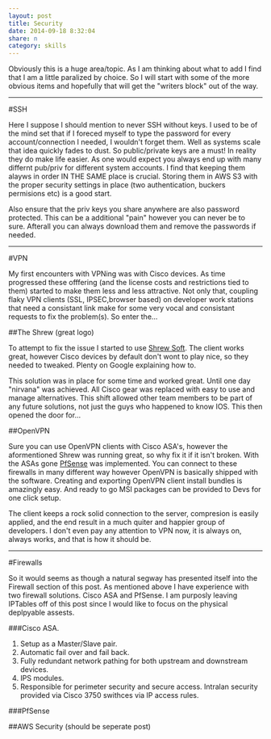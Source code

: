 ```yaml
---
layout: post
title: Security
date: 2014-09-18 8:32:04
share: n
category: skills
---
```


Obviously this is a huge area/topic. As I am thinking about what to add I find that I am a little paralized by choice.
So I will start with some of the more obvious items and hopefully that will get the "writers block" out of the way.

---

#SSH

Here I suppose I should mention to never SSH without keys. I used to be of the mind set that if I foreced myself to type
the password for every account/connection I needed, I wouldn't forget them. Well as systems scale that idea quickly
fades to dust. So public/private keys are a must! In reality they do make life easier. As one would expect you always end up 
with many differnt pub/priv for different system accounts. I find that keeping them alayws in order IN THE SAME place is 
crucial. Storing them in AWS S3 with the proper security settings in place (two authentication, buckers permisions etc) is a good start. 

Also ensure that the priv keys you share anywhere are also password protected. This can be a additional "pain" however you
can never be to sure. Afterall you can always download them and remove the passwords if needed.

---

#VPN

My first encounters with VPNing was with Cisco devices. As time progressed these offfering (and the license costs and 
restrictions tied to them) started to make them less and less attractive. Not only that, coupling flaky VPN clients (SSL,
IPSEC,browser based) on developer work stations that need a consistant link make for some very vocal and consistant requests 
to fix the problem(s). So enter the...  

##The Shrew (great logo)

To attempt to fix the issue I started to use [Shrew Soft](https://www.shrew.net/download/vpn). The client works great,
however Cisco devices by default don't wont to play nice, so they needed to tweaked. Plenty on Google explaining how to.

This solution was in place for some time and worked great. Until one day "nirvana" was achieved. All Cisco gear
was replaced with easy to use and manage alternatives. This shift allowed other team members to be part of any future
solutions, not just the guys who happened to know IOS. This then opened the door for...

##OpenVPN

Sure you can use OpenVPN clients with Cisco ASA's, however the aformentioned Shrew was running great, so why fix it if it 
isn't broken. With the ASAs gone [PfSense](https://www.pfsense.org) was implemented. You can connect to these firewalls
in many different way however OpenVPN is basically shipped with the software. Creating and exporting OpenVPN client
install bundles is amazingly easy. And ready to go MSI packages can be provided to Devs for one click setup.

The client keeps a rock solid connection to the server, compresion is easily applied, and the end result in a much
quiter and happier group of developers. I don't even pay any attention to VPN now, it is always on, always works, and that
is how it should be. 

---

#Firewalls

So it would seems as though a natural segway has presented itself into the Firewall section of this post. As mentioned above
I have experience with two firewall solutions. Cisco ASA and PfSense. I am purposly leaving IPTables off of this post
since I would like to focus on the physical deplpyable assests.

###Cisco ASA. 
1. Setup as a Master/Slave pair.
2. Automatic fail over and fail back.
3. Fully redundant network pathing for both upstream and downstream devices.
4. IPS modules.
5. Responsible for perimeter security and secure access. Intralan security provided via Cisco 3750 swithces via IP access rules.

###PfSense

##AWS Security (should be seperate post)

